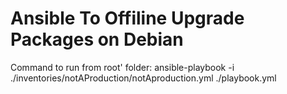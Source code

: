 Ansible To Offiline Upgrade Packages on Debian
=========

Command to run from root' folder: ansible-playbook -i ./inventories/notAProduction/notAproduction.yml ./playbook.yml

